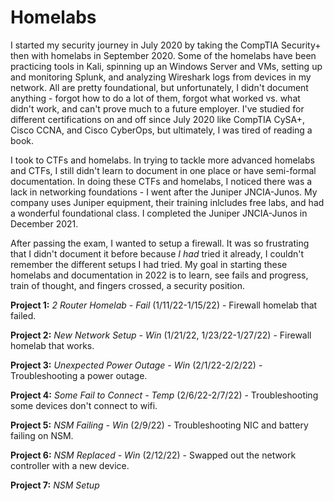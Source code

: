 # Homelabs

I started my security journey in July 2020 by taking the CompTIA Security+ then with homelabs in September 2020. Some of the homelabs have been practicing tools in Kali, spinning up an Windows Server and VMs, setting up and monitoring Splunk, and  analyzing Wireshark logs from devices in my network. All are pretty foundational, but unfortunately, I didn't document anything - forgot how to do a lot of them, forgot what worked vs. what didn't work, and can't prove much to a future employer. I've studied for different certifications on and off since July 2020 like CompTIA CySA+, Cisco CCNA, and Cisco CyberOps, but ultimately, I was tired of reading a book. 

I took to CTFs and homelabs. In trying to tackle more advanced homelabs and CTFs, I still didn't learn to document in one place or have semi-formal documentation. In doing these CTFs and homelabs, I noticed there was a lack in networking foundations - I went after the Juniper JNCIA-Junos. My company uses Juniper equipment, their training inlcludes free labs, and had a wonderful foundational class. I completed the Juniper JNCIA-Junos in December 2021. 

After passing the exam, I wanted to setup a firewall. It was so frustrating that I didn't document it before because _I had_ tried it already, I couldn't remember the different setups I had tried. My goal in starting these homelabs and documentation in 2022 is to learn, see fails and progress, train of thought, and fingers crossed, a security position. 
 
**Project 1:** *2 Router Homelab - Fail* (1/11/22-1/15/22) - Firewall homelab that failed. 
 
**Project 2:** *New Network Setup - Win* (1/21/22, 1/23/22-1/27/22) - Firewall homelab that works. 

**Project 3:** *Unexpected Power Outage - Win* (2/1/22-2/2/22) - Troubleshooting a power outage. 

**Project 4:** *Some Fail to Connect - Temp* (2/6/22-2/7/22) - Troubleshooting some devices don't connect to wifi.

**Project 5:** *NSM Failing - Win* (2/9/22) - Troubleshooting NIC and battery failing on NSM.

**Project 6:** *NSM Replaced - Win* (2/12/22) - Swapped out the network controller with a new device.

**Project 7:** *NSM Setup*
